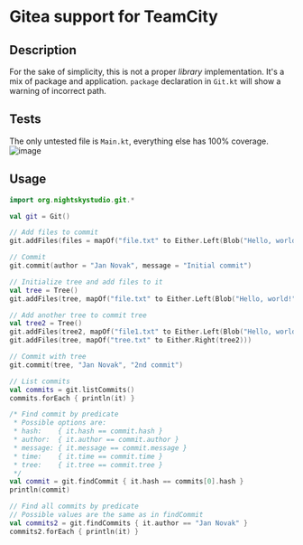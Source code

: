 # Gitea support for TeamCity

## Description
For the sake of simplicity, this is not a proper *library* implementation. 
It's a mix of package and application. `package` declaration in `Git.kt` 
will show a warning of incorrect path.

## Tests
The only untested file is `Main.kt`, everything else has 100% coverage.
![image](https://github.com/LilyStilson/GiteaSupport4TeamCity/assets/42270214/6fdc87e5-9037-46db-96a3-fdc15b493414)

## Usage
```kotlin
import org.nightskystudio.git.*

val git = Git()

// Add files to commit
git.addFiles(files = mapOf("file.txt" to Either.Left(Blob("Hello, world!"))))

// Commit
git.commit(author = "Jan Novak", message = "Initial commit")

// Initialize tree and add files to it
val tree = Tree()
git.addFiles(tree, mapOf("file.txt" to Either.Left(Blob("Hello, world!"))))

// Add another tree to commit tree
val tree2 = Tree()
git.addFiles(tree2, mapOf("file1.txt" to Either.Left(Blob("Hello, world!"))))
git.addFiles(tree, mapOf("tree.txt" to Either.Right(tree2)))

// Commit with tree
git.commit(tree, "Jan Novak", "2nd commit")

// List commits
val commits = git.listCommits()
commits.forEach { println(it) }

/* Find commit by predicate
 * Possible options are:
 * hash:    { it.hash == commit.hash }
 * author:  { it.author == commit.author }
 * message: { it.message == commit.message }
 * time:    { it.time == commit.time }
 * tree:    { it.tree == commit.tree }
 */
val commit = git.findCommit { it.hash == commits[0].hash }
println(commit)

// Find all commits by predicate
// Possible values are the same as in findCommit
val commits2 = git.findCommits { it.author == "Jan Novak" }
commits2.forEach { println(it) }
```
